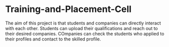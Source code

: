 # Training-and-Placement-Cell
The aim of this project is that students and companies can directly interact with each other. Students can upload their qualifications and reach out to their desired companies. COmpanies can check the students who applied to their profiles and contact to the skilled profile.
